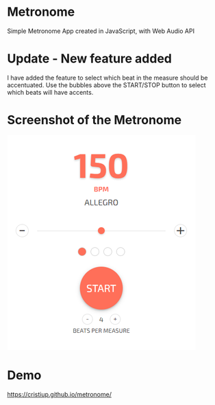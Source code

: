 # Metronome

Simple Metronome App created in JavaScript, with Web Audio API

# Update - New feature added
I have added the feature to select which beat in the measure should be accentuated. 
Use the bubbles above the START/STOP button to select which beats will have accents.

# Screenshot of the Metronome

![Screenshot](screenshot.png?raw=true)

# Demo
https://cristiup.github.io/metronome/
